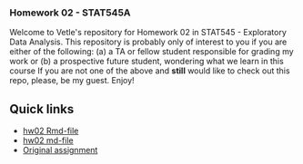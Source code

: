 ### Homework 02 - STAT545A

Welcome to Vetle's repository for Homework 02 in STAT545 - Exploratory Data Analysis. This repository is probably only of interest to you if you are either of the following:
(a) a TA or fellow student responsible for grading my work or
(b) a prospective future student, wondering what we learn in this course
If you are not one of the above and **still** would like to check out this repo, please, be my guest. Enjoy!

## Quick links

- [hw02 Rmd-file](hw02_gapminder.Rmd)
- [hw02 md-file](hw02_gapminder.md)
- [Original assignment](http://stat545.com/Classroom/assignments/hw02/hw02.html)
